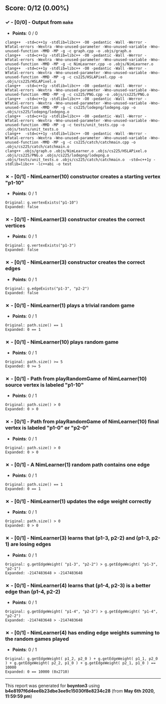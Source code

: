 


## Score: 0/12 (0.00%)


### ✓ - [0/0] - Output from `make`

- **Points**: 0 / 0


```
clang++  -std=c++1y -stdlib=libc++ -O0 -pedantic -Wall -Werror -Wfatal-errors -Wextra -Wno-unused-parameter -Wno-unused-variable -Wno-unused-function -MMD -MP -g -c graph.cpp -o .objs/graph.o
clang++  -std=c++1y -stdlib=libc++ -O0 -pedantic -Wall -Werror -Wfatal-errors -Wextra -Wno-unused-parameter -Wno-unused-variable -Wno-unused-function -MMD -MP -g -c NimLearner.cpp -o .objs/NimLearner.o
clang++  -std=c++1y -stdlib=libc++ -O0 -pedantic -Wall -Werror -Wfatal-errors -Wextra -Wno-unused-parameter -Wno-unused-variable -Wno-unused-function -MMD -MP -g -c cs225/HSLAPixel.cpp -o .objs/cs225/HSLAPixel.o
clang++  -std=c++1y -stdlib=libc++ -O0 -pedantic -Wall -Werror -Wfatal-errors -Wextra -Wno-unused-parameter -Wno-unused-variable -Wno-unused-function -MMD -MP -g -c cs225/PNG.cpp -o .objs/cs225/PNG.o
clang++  -std=c++1y -stdlib=libc++ -O0 -pedantic -Wall -Werror -Wfatal-errors -Wextra -Wno-unused-parameter -Wno-unused-variable -Wno-unused-function -MMD -MP -g -c cs225/lodepng/lodepng.cpp -o .objs/cs225/lodepng/lodepng.o
clang++  -std=c++1y -stdlib=libc++ -O0 -pedantic -Wall -Werror -Wfatal-errors -Wextra -Wno-unused-parameter -Wno-unused-variable -Wno-unused-function -MMD -MP -g -c tests/unit_tests.cpp -o .objs/tests/unit_tests.o
clang++  -std=c++1y -stdlib=libc++ -O0 -pedantic -Wall -Werror -Wfatal-errors -Wextra -Wno-unused-parameter -Wno-unused-variable -Wno-unused-function -MMD -MP -g -c cs225/catch/catchmain.cpp -o .objs/cs225/catch/catchmain.o
clang++ .objs/graph.o .objs/NimLearner.o .objs/cs225/HSLAPixel.o .objs/cs225/PNG.o .objs/cs225/lodepng/lodepng.o .objs/tests/unit_tests.o .objs/cs225/catch/catchmain.o  -std=c++1y -stdlib=libc++ -lc++abi -o test

```


### ✗ - [0/1] - NimLearner(10) constructor creates a starting vertex "p1-10"

- **Points**: 0 / 1


```
Original: g.vertexExists("p1-10")
Expanded: false
```


### ✗ - [0/1] - NimLearner(3) constructor creates the correct vertices

- **Points**: 0 / 1


```
Original: g.vertexExists("p1-3")
Expanded: false
```


### ✗ - [0/1] - NimLearner(3) constructor creates the correct edges

- **Points**: 0 / 1


```
Original: g.edgeExists("p1-3", "p2-2")
Expanded: false
```


### ✗ - [0/1] - NimLearner(1) plays a trivial random game

- **Points**: 0 / 1


```
Original: path.size() == 1
Expanded: 0 == 1
```


### ✗ - [0/1] - NimLearner(10) plays random game

- **Points**: 0 / 1


```
Original: path.size() >= 5
Expanded: 0 >= 5
```


### ✗ - [0/1] - Path from playRandomGame of NimLearner(10) source vertex is labeled "p1-10"

- **Points**: 0 / 1


```
Original: path.size() > 0
Expanded: 0 > 0
```


### ✗ - [0/1] - Path from playRandomGame of NimLearner(10) final vertex is labeled "p1-0" or "p2-0"

- **Points**: 0 / 1


```
Original: path.size() > 0
Expanded: 0 > 0
```


### ✗ - [0/1] - A NimLearner(1) random path contains one edge

- **Points**: 0 / 1


```
Original: path.size() == 1
Expanded: 0 == 1
```


### ✗ - [0/1] - NimLearner(1) updates the edge weight correctly

- **Points**: 0 / 1


```
Original: path.size() > 0
Expanded: 0 > 0
```


### ✗ - [0/1] - NimLearner(3) learns that (p1-3\, p2-2) and (p1-3\, p2-1) are losing edges

- **Points**: 0 / 1


```
Original: g.getEdgeWeight( "p1-3", "p2-2") > g.getEdgeWeight( "p1-3", "p2-1")
Expanded: -2147483648 > -2147483648
```


### ✗ - [0/1] - NimLearner(4) learns that (p1-4\, p2-3) is a better edge than (p1-4\, p2-2)

- **Points**: 0 / 1


```
Original: g.getEdgeWeight( "p1-4", "p2-3") > g.getEdgeWeight( "p1-4", "p2-2")
Expanded: -2147483648 > -2147483648
```


### ✗ - [0/1] - NimLearner(4) has ending edge weights summing to the random games played

- **Points**: 0 / 1


```
Original: g.getEdgeWeight( p1_2, p2_0 ) + g.getEdgeWeight( p1_1, p2_0 ) + g.getEdgeWeight( p2_2, p1_0 ) + g.getEdgeWeight( p2_1, p1_0 ) == 10000
Expanded: 0 == 10000 (0x2710)
```


---

This report was generated for **boynton3** using **b4e8197f6d4ee6b23dbe3ee9c15030f8e8234c28** (from **May 6th 2020, 11:59:59 pm**)
